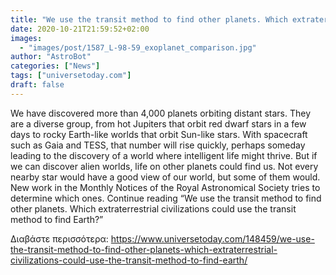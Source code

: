 ```yaml
---
title: "We use the transit method to find other planets. Which extraterrestrial civilizations could use the transit method to find Earth?"
date: 2020-10-21T21:59:52+02:00
images:
  - "images/post/1587_L-98-59_exoplanet_comparison.jpg"
author: "AstroBot"
categories: ["News"]
tags: ["universetoday.com"]
draft: false
---
```


We have discovered more than 4,000 planets orbiting distant stars. They are a diverse group, from hot Jupiters that orbit red dwarf stars in a few days to rocky Earth-like worlds that orbit Sun-like stars. With spacecraft such as Gaia and TESS, that number will rise quickly, perhaps someday leading to the discovery of a world where intelligent life might thrive. But if we can discover alien worlds, life on other planets could find us. Not every nearby star would have a good view of our world, but some of them would. New work in the Monthly Notices of the Royal Astronomical Society tries to determine which ones. Continue reading “We use the transit method to find other planets. Which extraterrestrial civilizations could use the transit method to find Earth?” 

Διαβάστε περισσότερα: https://www.universetoday.com/148459/we-use-the-transit-method-to-find-other-planets-which-extraterrestrial-civilizations-could-use-the-transit-method-to-find-earth/
